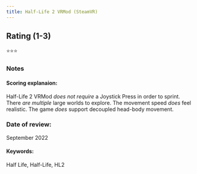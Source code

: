 ```yaml
---
title: Half-Life 2 VRMod (SteamVR)
---
```


## Rating (1-3)
⭐⭐⭐

### Notes


#### Scoring explanaion:
Half-Life 2 VRMod *does not require* a Joystick Press in order to sprint.
There *are multiple* large worlds to explore.
The movement speed *does* feel realistic.
The game *does* support decoupled head-body movement.

### Date of review:
September 2022

#### Keywords:
Half Life, Half-Life, HL2
